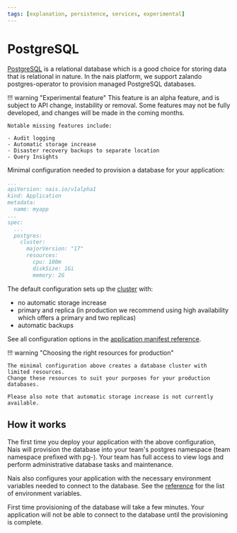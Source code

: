 ```yaml
---
tags: [explanation, persistence, services, experimental]
---
```


# PostgreSQL

[PostgreSQL](https://www.postgresql.org/) is a relational database which is a good choice for storing data that is relational in nature.
In the nais platform, we support zalando postgres-operator to provision managed PostgreSQL databases.

!!! warning "Experimental feature"
    This feature is an alpha feature, and is subject to API change, instability or removal.
    Some features may not be fully developed, and changes will be made in the coming months.

    Notable missing features include:

    - Audit logging
    - Automatic storage increase
    - Disaster recovery backups to separate location
    - Query Insights


Minimal configuration needed to provision a database for your application:

```yaml title="app.yaml"
...
apiVersion: nais.io/v1alpha1
kind: Application
metadata:
  name: myapp
...
spec:
  ...
  postgres:
    cluster:
      majorVersion: "17"
      resources:
        cpu: 100m
        diskSize: 1Gi
        memory: 2G
```

The default configuration sets up the [cluster](explanations/postgres-cluster.md) with:

- no automatic storage increase
- primary and replica (in production we recommend using high availability which offers a primary and two replicas)
- automatic backups

See all configuration options in the [application manifest reference](../../workloads/application/reference/application-spec.md#postgres).

!!! warning "Choosing the right resources for production"

    The minimal configuration above creates a database cluster with limited resources. 
    Change these resources to suit your purposes for your production databases.

    Please also note that automatic storage increase is not currently available.

## How it works

The first time you deploy your application with the above configuration, Nais will provision the database into your team's postgres namespace (team namespace prefixed with pg-).
Your team has full access to view logs and perform administrative database tasks and maintenance.

Nais also configures your application with the necessary environment variables needed to connect to the database.
See the [reference](reference/README.md#database-connection) for the list of environment variables.

First time provisioning of the database will take a few minutes.
Your application will not be able to connect to the database until the provisioning is complete.
